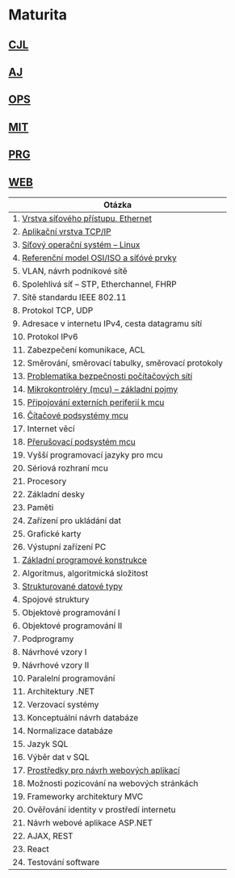 # Maturita

## [CJL](./CJ.md)

## [AJ](./AJ.md)

## [OPS](./OPS.md)

## [MIT](./MIT.md)

## [PRG](./PRG.md)

## [WEB](./WEB.md)

| Otázka                                                             |
| ------------------------------------------------------------------ |
| 1. [Vrstva síťového přístupu, Ethernet](./OPS/L1.md)               |
| 2. [Aplikační vrstva TCP/IP](./OPS/L7.md)                          |
| 3. [Síťový operační systém – Linux](./OPS/Linux.md)                |
| 4. [Referenční model OSI/ISO a síťóvé prvky](./OPS/OSIISO.md)      |
| 5. VLAN, návrh podnikové sítě                                      |
| 6. Spolehlivá síť – STP, Etherchannel, FHRP                        |
| 7. Sítě standardu IEEE 802.11                                      |
| 8. Protokol TCP, UDP                                               |
| 9. Adresace v internetu IPv4, cesta datagramu sítí                 |
| 10. Protokol IPv6                                                  |
| 11. Zabezpečení komunikace, ACL                                    |
| 12. Směrování, směrovací tabulky, směrovací protokoly              |
| 13. [Problematika bezpečnosti počítačových sítí ](./OPS/hacker.md) |
| 14. [Mikrokontroléry (mcu) – základní pojmy](./MIT/MCU.md)         |
| 15. [Připojování externích periferií k mcu](./MIT/Periferie.md)    |
| 16. [Čítačové podsystémy mcu](./MIT/Citace.md)                     |
| 17. Internet věcí                                                  |
| 18. [Přerušovací podsystém mcu](./MIT/Preruseni.md)                |
| 19. Vyšší programovací jazyky pro mcu                              |
| 20. Sériová rozhraní mcu                                           |
| 21. Procesory                                                      |
| 22. Základní desky                                                 |
| 23. Paměti                                                         |
| 24. Zařízení pro ukládání dat                                      |
| 25. Grafické karty                                                 |
| 26. Výstupní zařízení PC                                           |
| 1. [Základní programové konstrukce](./PRG/Promene.md)              |
| 2. Algoritmus, algoritmická složitost                              |
| 3. [Strukturované datové typy](./PRG/strukturoveDT.md)             |
| 4. Spojové struktury                                               |
| 5. Objektové programování I                                        |
| 6. Objektové programování II                                       |
| 7. Podprogramy                                                     |
| 8. Návrhové vzory I                                                |
| 9. Návrhové vzory II                                               |
| 10. Paralelní programování                                         |
| 11. Architektury .NET                                              |
| 12. Verzovací systémy                                              |
| 13. Konceptuální návrh databáze                                    |
| 14. Normalizace databáze                                           |
| 15. Jazyk SQL                                                      |
| 16. Výběr dat v SQL                                                |
| 17. [Prostředky pro návrh webových aplikací](./WEB/HTML.md)        |
| 18. Možnosti pozicování na webových stránkách                      |
| 19. Frameworky architektury MVC                                    |
| 20. Ověřování identity v prostředí internetu                       |
| 21. Návrh webové aplikace ASP.NET                                  |
| 22. AJAX, REST                                                     |
| 23. React                                                          |
| 24. Testování software                                             |
